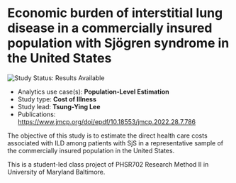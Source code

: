 Economic burden of interstitial lung disease in a commercially insured population with Sjögren syndrome in the United States
========================================================================

<img src="https://img.shields.io/badge/Study%20Status-Results%20Available-yellow.svg" alt="Study Status: Results Available"> 

- Analytics use case(s): **Population-Level Estimation** 
- Study type: **Cost of Illness** 
- Study lead: **Tsung-Ying Lee**
- Publications: https://www.jmcp.org/doi/epdf/10.18553/jmcp.2022.28.7.786

The objective of this study is to estimate the direct health care costs associated with ILD among patients with SjS in a representative sample of the commercially insured population in the United States.

This is a student-led class project of PHSR702 Research Method II in University of Maryland Baltimore.
